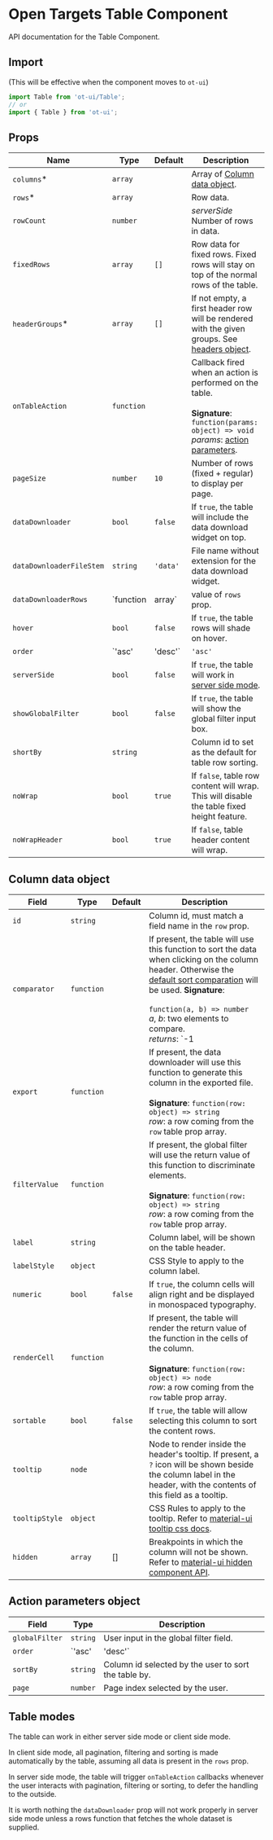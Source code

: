 # Open Targets Table Component

API documentation for the Table Component.

## Import

(This will be effective when the component moves to `ot-ui`)

```javascript
import Table from 'ot-ui/Table';
// or
import { Table } from 'ot-ui';
```

## Props

| Name                     | Type               | Default               | Description                                                                                                                                                        |
| ------------------------ | ------------------ | --------------------- | ------------------------------------------------------------------------------------------------------------------------------------------------------------------ |
| `columns`\*              | `array`            |                       | Array of [Column data object](#columndata).                                                                                                                        |
| `rows`\*                 | `array`            |                       | Row data.                                                                                                                                                          |
| `rowCount`               | `number`           |                       | _serverSide_ Number of rows in data.                                                                                                                               |
| `fixedRows`              | `array`            | `[]`                  | Row data for fixed rows. Fixed rows will stay on top of the normal rows of the table.                                                                              |
| `headerGroups`\*         | `array`            | `[]`                  | If not empty, a first header row will be rendered with the given groups. See [headers object](#headersobject).                                                     |
| `onTableAction`          | `function`         |                       | Callback fired when an action is performed on the table.<br><br>**Signature**: `function(params: object) => void`<br>_params_: [action parameters](#paramsobject). |
| `pageSize`               | `number`           | `10`                  | Number of rows (fixed + regular) to display per page.                                                                                                              |
| `dataDownloader`         | `bool`             | `false`               | If `true`, the table will include the data download widget on top.                                                                                                 |
| `dataDownloaderFileStem` | `string`           | `'data'`              | File name without extension for the data download widget.                                                                                                          |
| `dataDownloaderRows`     | `function | array` | value of `rows` prop. | Rows array or a function returning the rows array passed to the data download widget to create file contents.<br><br>**Signature**: `function() => []`             |
| `hover`                  | `bool`             | `false`               | If `true`, the table rows will shade on hover.                                                                                                                     |
| `order`                  | `'asc' | 'desc'`   | `'asc'`               | Default ordering (ascending or descending).                                                                                                                        |
| `serverSide`             | `bool`             | `false`               | If `true`, the table will work in [server side mode](#tablemode).                                                                                                  |
| `showGlobalFilter`       | `bool`             | `false`               | If `true`, the table will show the global filter input box.                                                                                                        |
| `shortBy`                | `string`           |                       | Column id to set as the default for table row sorting.                                                                                                             |
| `noWrap`                 | `bool`             | `true`                | If `false`, table row content will wrap. This will disable the table fixed height feature.                                                                         |
| `noWrapHeader`           | `bool`             | `true`                | If `false`, table header content will wrap.                                                                                                                        |

## <a name="columndata"></a> Column data object

| Field          | Type       | Default | Description                                                                                                                                                                                                                                                                                                                                                                                                                                                                                                          |
| -------------- | ---------- | ------- | -------------------------------------------------------------------------------------------------------------------------------------------------------------------------------------------------------------------------------------------------------------------------------------------------------------------------------------------------------------------------------------------------------------------------------------------------------------------------------------------------------------------- |
| `id`           | `string`   |         | Column id, must match a field name in the `row` prop.                                                                                                                                                                                                                                                                                                                                                                                                                                                                |
| `comparator`   | `function` |         | If present, the table will use this function to sort the data when clicking on the column header. Otherwise the [default sort comparation](https://developer.mozilla.org/en-US/docs/Web/JavaScript/Reference/Global_Objects/Array/sort) will be used. **Signature**:<br><br>`function(a, b) => number`<br>_a_, _b_: two elements to compare.<br>_returns_: `-1|0|1` similar to the [sort compare function](https://developer.mozilla.org/en-US/docs/Web/JavaScript/Reference/Global_Objects/Array/sort#Description). |
| `export`       | `function` |         | If present, the data downloader will use this function to generate this column in the exported file.<br><br>**Signature**: `function(row: object) => string`<br>_row_: a row coming from the `row` table prop array.                                                                                                                                                                                                                                                                                                 |
| `filterValue`  | `function` |         | If present, the global filter will use the return value of this function to discriminate elements.<br><br>**Signature**: `function(row: object) => string`<br>_row_: a row coming from the `row` table prop array.                                                                                                                                                                                                                                                                                                   |
| `label`        | `string`   |         | Column label, will be shown on the table header.                                                                                                                                                                                                                                                                                                                                                                                                                                                                     |
| `labelStyle`   | `object`   |         | CSS Style to apply to the column label.                                                                                                                                                                                                                                                                                                                                                                                                                                                                              |
| `numeric`      | `bool`     | `false` | If `true`, the column cells will align right and be displayed in monospaced typography.                                                                                                                                                                                                                                                                                                                                                                                                                              |
| `renderCell`   | `function` |         | If present, the table will render the return value of the function in the cells of the column.<br><br>**Signature**: `function(row: object) => node`<br>_row_: a row coming from the `row` table prop array.                                                                                                                                                                                                                                                                                                         |
| `sortable`     | `bool`     | `false` | If `true`, the table will allow selecting this column to sort the content rows.                                                                                                                                                                                                                                                                                                                                                                                                                                      |
| `tooltip`      | `node`     |         | Node to render inside the header's tooltip. If present, a `?` icon will be shown beside the column label in the header, with the contents of this field as a tooltip.                                                                                                                                                                                                                                                                                                                                                |
| `tooltipStyle` | `object`   |         | CSS Rules to apply to the tooltip. Refer to [material-ui tooltip css docs](https://material-ui.com/api/tooltip/#css).                                                                                                                                                                                                                                                                                                                                                                                                |
| `hidden`       | `array`    | []      | Breakpoints in which the column will not be shown. Refer to [material-ui hidden component API](https://material-ui.com/api/hidden/).                                                                                                                                                                                                                                                                                                                                                                                 |

## <a name="paramsobject"></a> Action parameters object

| Field          | Type             | Description                                          |
| -------------- | ---------------- | ---------------------------------------------------- |
| `globalFilter` | `string`         | User input in the global filter field.               |
| `order`        | `'asc' | 'desc'` | Ordering selected by the user.                       |
| `sortBy`       | `string`         | Column id selected by the user to sort the table by. |
| `page`         | `number`         | Page index selected by the user.                     |

## <a name="tablemode"></a> Table modes

The table can work in either server side mode or client side mode.

In client side mode, all pagination, filtering and sorting is made automatically by the table, assuming all data is present in the `rows` prop.

In server side mode, the table will trigger `onTableAction` callbacks whenever the user interacts with pagination, filtering or sorting, to defer the handling to the outside.

It is worth nothing the `dataDownloader` prop will not work properly in server side mode unless a rows function that fetches the whole dataset is supplied.
